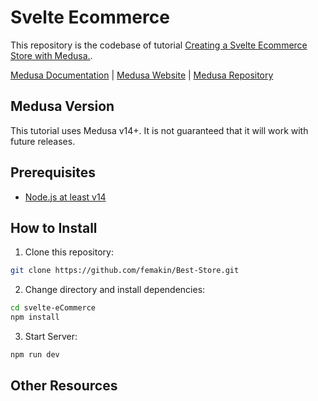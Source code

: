 # Svelte Ecommerce

This repository is the codebase of tutorial [Creating a Svelte Ecommerce Store with Medusa.](https://github.com/femakin/Best-Store).

[Medusa Documentation](https://docs.medusajs.com/) | [Medusa Website](https://medusajs.com/) | [Medusa Repository](https://github.com/medusajs/medusa)

## Medusa Version

This tutorial uses Medusa v14+. It is not guaranteed that it will work with future releases.

## Prerequisites

- [Node.js at least v14](https://docs.medusajs.com/tutorial/set-up-your-development-environment#nodejs)
<!-- - _Every pre-requisite as a bullet point_ -->

## How to Install

<!-- _You may change these steps per your article._ -->

1. Clone this repository:

```bash
git clone https://github.com/femakin/Best-Store.git
```

2. Change directory and install dependencies:

```bash
cd svelte-eCommerce
npm install
```

3. Start Server:

```bash
npm run dev
```

## Other Resources

<!-- _If any other resources in our documentation or other documentations are relevant to the tutorial, add them here._ -->
